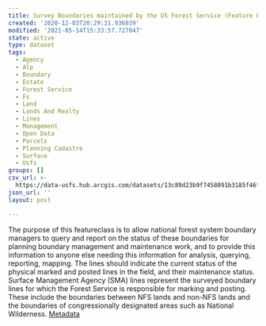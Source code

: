 ```yaml
---
title: Survey Boundaries maintained by the US Forest Service (Feature Layer)
created: '2020-12-03T20:29:31.936039'
modified: '2021-05-14T15:33:57.727047'
state: active
type: dataset
tags:
  - Agency
  - Alp
  - Boundary
  - Estate
  - Forest Service
  - Fs
  - Land
  - Lands And Realty
  - Lines
  - Management
  - Open Data
  - Parcels
  - Planning Cadastre
  - Surface
  - Usfs
groups: []
csv_url: >-
  https://data-usfs.hub.arcgis.com/datasets/13c89d23b9f7458091b3185f46fe5b5a_0.csv?outSR=%7B%22latestWkid%22%3A4269%2C%22wkid%22%3A4269%7D
json_url: ''
layout: post

---
```

The purpose of this featureclass is to allow national forest system boundary managers to query and report on the status of these boundaries for planning boundary management and maintenance work, and to provide this information to anyone else needing this information for analysis, querying, reporting, mapping. The lines should indicate the current status of the physical marked and posted lines in the field, and their maintenance status. Surface Management Agency (SMA) lines represent the surveyed boundary lines for which the Forest Service is responsible for marking and posting. These include the boundaries between NFS lands and non-NFS lands and the boundaries of congressionally designated areas such as National Wilderness. <a href='https://data.fs.usda.gov/geodata/edw/edw_resources/meta/S_USA.SMABoundary.xml' target='_blank'>Metadata</a>
